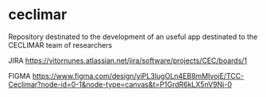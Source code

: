 # ceclimar
Repository destinated to the development of an useful app destinated to the CECLIMAR team of researchers

JIRA
https://vitornunes.atlassian.net/jira/software/projects/CEC/boards/1

FIGMA
https://www.figma.com/design/yiPL3IugOLn4EB8mMIvojE/TCC-Ceclimar?node-id=0-1&node-type=canvas&t=P1GrdR6kLX5nV9Nj-0
